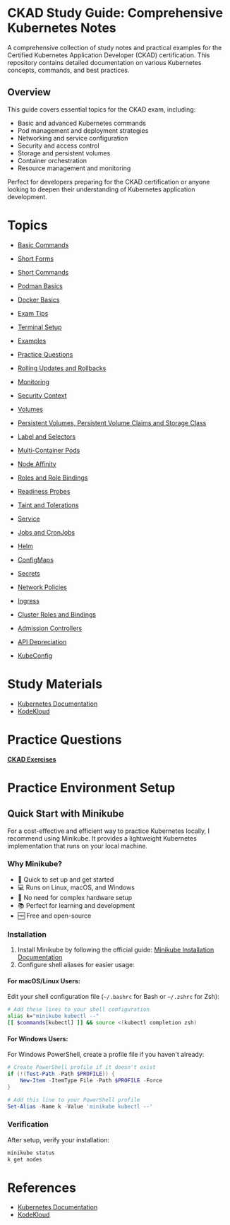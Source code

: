 # CKAD Study Guide: Comprehensive Kubernetes Notes

A comprehensive collection of study notes and practical examples for the Certified Kubernetes Application Developer (CKAD) certification. This repository contains detailed documentation on various Kubernetes concepts, commands, and best practices.

## Overview

This guide covers essential topics for the CKAD exam, including:

- Basic and advanced Kubernetes commands
- Pod management and deployment strategies
- Networking and service configuration
- Security and access control
- Storage and persistent volumes
- Container orchestration
- Resource management and monitoring

Perfect for developers preparing for the CKAD certification or anyone looking to deepen their understanding of Kubernetes application development.

# Topics

- [Basic Commands](./Kubernetes/Basic%20Commands.md)

- [Short Forms](./Kubernetes/Short%20Forms.md)

- [Short Commands](./Kubernetes/Short%20Commands.md)

- [Podman Basics](./Kubernetes/Podman%20Basics.md)

- [Docker Basics](./Kubernetes/Docker%20Basics.md)

- [Exam Tips](./Kubernetes/Exam%20Tips.md)

- [Terminal Setup](./Kubernetes/Terminal%20Setup.md)

- [Examples](./Kubernetes/Examples.md)

- [Practice Questions](./Kubernetes/Practice%20Questions.md)

- [Rolling Updates and Rollbacks](./Kubernetes/Rolling%20Updates%20and%20Rollbacks.md)

- [Monitoring](./Kubernetes/Monitoring.md)

- [Security Context](./Kubernetes/Security%20Context.md)

- [Volumes](./Kubernetes/Volumes.md)

- [Persistent Volumes, Persistent Volume Claims and Storage Class](./Kubernetes/Persistent%20Volumes,%20Persistent%20Volume%20Claims%20and%20S.md)

- [Label and Selectors](./Kubernetes/Label%20and%20Selectors.md)

- [Multi-Container Pods](./Kubernetes/Multi-Container%20Pods.md)

- [Node Affinity](./Kubernetes/Node%20Affinity.md)

- [Roles and Role Bindings](./Kubernetes/Roles%20and%20Role%20Bindings.md)

- [Readiness Probes](./Kubernetes/Readiness%20Probes.md)

- [Taint and Tolerations](./Kubernetes/Taint%20and%20Tolerations.md)

- [Service](./Kubernetes/Service.md)

- [Jobs and CronJobs](./Kubernetes/Jobs%20and%20CronJobs.md)

- [Helm](./Kubernetes/Helm.md)

- [ConfigMaps](./Kubernetes/ConfigMaps.md)

- [Secrets](./Kubernetes/Secrets.md)

- [Network Policies](./Kubernetes/Network%20Policies.md)

- [Ingress](./Kubernetes/Ingress.md)

- [Cluster Roles and Bindings](./Kubernetes/Cluster%20Roles%20and%20Bindings.md)

- [Admission Controllers](./Kubernetes/Admission%20Controllers.md)

- [API Depreciation](./Kubernetes/API%20Depreciation.md)

- [KubeConfig](./Kubernetes/KubeConfig.md)

# Study Materials

- [Kubernetes Documentation](https://kubernetes.io/docs/home/)
- [KodeKloud](https://kodekloud.com/learning-path/ckad/)

# Practice Questions

**[CKAD Exercises](https://github.com/dgkanatsios/CKAD-exercises)**

# Practice Environment Setup

## Quick Start with Minikube

For a cost-effective and efficient way to practice Kubernetes locally, I recommend using Minikube. It provides a lightweight Kubernetes implementation that runs on your local machine.

### Why Minikube?

- 🚀 Quick to set up and get started
- 💻 Runs on Linux, macOS, and Windows
- 🔧 No need for complex hardware setup
- 📚 Perfect for learning and development
- 🆓 Free and open-source

### Installation

1. Install Minikube by following the official guide: [Minikube Installation Documentation](https://minikube.sigs.k8s.io/docs/)
2. Configure shell aliases for easier usage:

#### For macOS/Linux Users:

Edit your shell configuration file (`~/.bashrc` for Bash or `~/.zshrc` for Zsh):

```bash
# Add these lines to your shell configuration
alias k="minikube kubectl --"
[[ $commands[kubectl] ]] && source <(kubectl completion zsh)
```

#### For Windows Users:

For Windows PowerShell, create a profile file if you haven't already:

```powershell
# Create PowerShell profile if it doesn't exist
if (!(Test-Path -Path $PROFILE)) {
    New-Item -ItemType File -Path $PROFILE -Force
}

# Add this line to your PowerShell profile
Set-Alias -Name k -Value 'minikube kubectl --'
```

### Verification

After setup, verify your installation:

```bash
minikube status
k get nodes
```

# References

- [Kubernetes Documentation](https://kubernetes.io/docs/home/)
- [KodeKloud](https://kodekloud.com/learning-path/ckad/)
